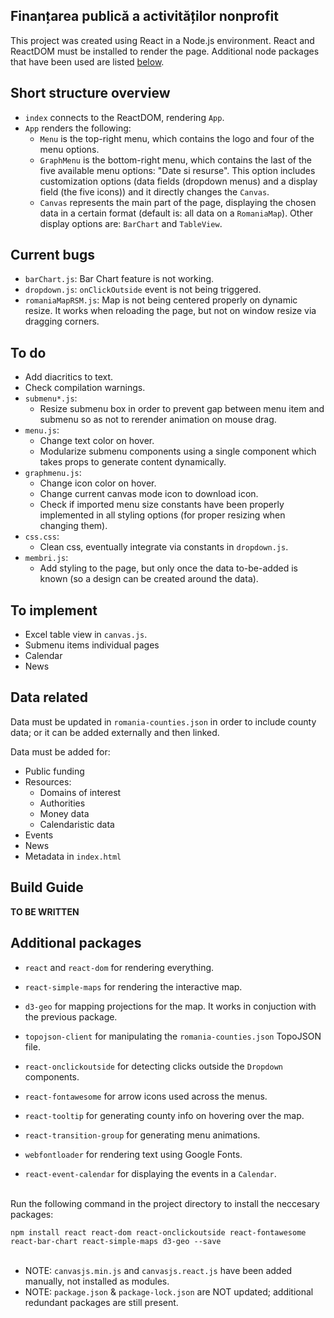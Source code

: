 ## Finanțarea publică a activităților nonprofit

This project was created using React in a Node.js environment. React and ReactDOM must be installed to render the page.
Additional node packages that have been used are listed [below](#additional-packages).

## Short structure overview

- `index` connects to the ReactDOM, rendering `App`.
- `App` renders the following:
    - `Menu` is the top-right menu, which contains the logo and four of the menu options.
    - `GraphMenu` is the bottom-right menu, which contains the last of the five available menu options: "Date si resurse". This option includes customization options (data fields (dropdown menus) and a display field (the five icons)) and it directly changes the `Canvas`.
    - `Canvas` represents the main part of the page, displaying the chosen data in a certain format (default is: all data on a `RomaniaMap`). Other display options are: `BarChart` and `TableView`.

## Current bugs

- `barChart.js`:
    Bar Chart feature is not working.
- `dropdown.js`:
    `onClickOutside` event is not being triggered.
- `romaniaMapRSM.js`:
    Map is not being centered properly on dynamic resize. It works when reloading the page, but not on window resize via dragging corners.

## To do

- Add diacritics to text.
- Check compilation warnings.
- `submenu*.js`:
    - Resize submenu box in order to prevent gap between menu item and submenu so as not to rerender animation on mouse drag.
- `menu.js`:
    - Change text color on hover.
    - Modularize submenu components using a single component which takes props to generate content dynamically.
- `graphmenu.js`:
    - Change icon color on hover.
    - Change current canvas mode icon to download icon.
    - Check if imported menu size constants have been properly implemented in all styling options (for proper resizing when changing them).
- `css.css`:
    - Clean css, eventually integrate via constants in `dropdown.js`.
- `membri.js`:
    - Add styling to the page, but only once the data to-be-added is known (so a design can be created around the data).

## To implement

- Excel table view in `canvas.js`.
- Submenu items individual pages
- Calendar
- News

## Data related

Data must be updated in `romania-counties.json` in order to include county data; or it can be added externally and then linked.

Data must be added for:
- Public funding
- Resources:
    - Domains of interest
    - Authorities
    - Money data
    - Calendaristic data
- Events
- News
- Metadata in `index.html`

## Build Guide

**TO BE WRITTEN**

## Additional packages

- `react` and `react-dom` for rendering everything.

- `react-simple-maps` for rendering the interactive map.
- `d3-geo` for mapping projections for the map. It works in conjuction with the previous package.
- `topojson-client` for manipulating the `romania-counties.json` TopoJSON file.
- `react-onclickoutside` for detecting clicks outside the `Dropdown` components.
- `react-fontawesome` for arrow icons used across the menus.
- `react-tooltip` for generating county info on hovering over the map.
- `react-transition-group` for generating menu animations.
- `webfontloader` for rendering text using Google Fonts.
- `react-event-calendar` for displaying the events in a `Calendar`.
<br />
Run the following command in the project directory to install the neccesary packages:

`npm install react react-dom react-onclickoutside react-fontawesome react-bar-chart react-simple-maps d3-geo --save`
<br />
<br />
- NOTE: `canvasjs.min.js` and `canvasjs.react.js` have been added manually, not installed as modules.
- NOTE: `package.json` & `package-lock.json` are NOT updated; additional redundant packages are still present.
